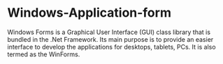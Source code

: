# Windows-Application-form
Windows Forms is a Graphical User Interface (GUI) class library that is bundled in the .Net Framework. Its main purpose is to provide an easier interface to develop the applications for desktops, tablets, PCs. It is also termed as the WinForms.

